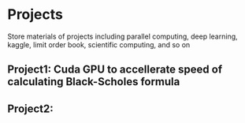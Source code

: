 # Projects
Store materials of projects including parallel computing, deep learning, kaggle, limit order book, scientific computing, and so on  

## Project1: Cuda GPU to accellerate speed of calculating Black-Scholes formula

## Project2: 
